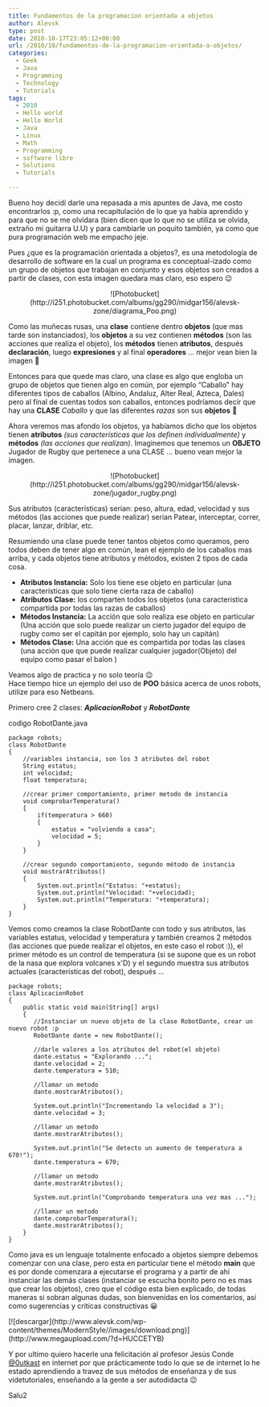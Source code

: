 ```yaml
---
title: Fundamentos de la programacion orientada a objetos
author: Alevsk
type: post
date: 2010-10-17T23:05:12+00:00
url: /2010/10/fundamentos-de-la-programacion-orientada-a-objetos/
categories:
  - Geek
  - Java
  - Programming
  - Technology
  - Tutorials
tags:
  - 2010
  - Hello world
  - Hello World
  - Java
  - Linux
  - Math
  - Programming
  - software libre
  - Solutions
  - Tutorials

---
```

Bueno hoy decidí darle una repasada a mis apuntes de Java, me costo encontrarlos :p, como una recapitulación de lo que ya había aprendido y para que no se me olvidara (bien dicen que lo que no se utiliza se olvida, extraño mi guitarra U.U) y para cambiarle un poquito también, ya como que pura programación web me empacho jeje.

Pues ¿que es la programación orientada a objetos?, es una metodología de desarrollo de software en la cual un programa es conceptual-izado como un grupo de objetos que trabajan en conjunto y esos objetos son creados a partir de clases, con esta imagen quedara mas claro, eso espero 😉

<p style="text-align: center;">
![Photobucket](http://i251.photobucket.com/albums/gg290/midgar156/alevsk-zone/diagrama_Poo.png)
</p>

Como las muñecas rusas, una **clase** contiene dentro **objetos** (que mas tarde son instanciados), los **objetos** a su vez contienen **métodos** (son las acciones que realiza el objeto), los **métodos** tienen **atributos**, después **declaración**, luego **expresiones** y al final **operadores** … mejor vean bien la imagen 🙂

Entonces para que quede mas claro, una clase es algo que engloba un grupo de objetos que tienen algo en común, por ejemplo “Caballo" hay diferentes tipos de caballos (Albino, Andaluz, Alter Real, Azteca, Dales) pero al final de cuentas todos son caballos, entonces podríamos decir que hay una **CLASE** _Caballo_ y que las diferentes _razas_ son sus **objetos** 🙂

Ahora veremos mas afondo los objetos, ya habíamos dicho que los objetos tienen **atributos** _(sus características que los definen individualmente)_ y **métodos** _(las acciones que realizan)_. Imaginemos que tenemos un **OBJETO** Jugador de Rugby que pertenece a una CLASE … bueno vean mejor la imagen.

<p style="text-align: center;">
![Photobucket](http://i251.photobucket.com/albums/gg290/midgar156/alevsk-zone/jugador_rugby.png)
</p>

Sus atributos (características) serian: peso, altura, edad, velocidad y sus métodos (las acciones que puede realizar) serian Patear, interceptar, correr, placar, lanzar, driblar, etc.

Resumiendo una clase puede tener tantos objetos como queramos, pero todos deben de tener algo en común, lean el ejemplo de los caballos mas arriba, y cada objetos tiene atributos y métodos, existen 2 tipos de cada cosa.

  * **Atributos Instancia:** Solo los tiene ese objeto en particular (una caracteristicas que solo tiene cierta raza de caballo)
  * **Atributos Clase:** los comparten todos los objetos (una caracteristica compartida por todas las razas de caballos)
  * **Métodos Instancia:** La acción que solo realiza ese objeto en particular (Una acción que solo puede realizar un cierto jugador del equipo de rugby como ser el capitán por ejemplo, solo hay un capitán)
  * **Métodos Clase:** Una acción que es compartida por todas las clases (una acción que que puede realizar cualquier jugador(Objeto) del equipo como pasar el balon
) 

Veamos algo de practica y no solo teoría 😉  
Hace tiempo hice un ejemplo del uso de **POO** básica acerca de unos robots, utilize para eso Netbeans.

Primero cree 2 clases: **_AplicacionRobot_** y **_RobotDante_**

codigo RobotDante.java

```GDScript
package robots;
class RobotDante
{
    //variables instancia, son los 3 atributos del robot
    String estatus;
    int velocidad;
    float temperatura;

    //crear primer comportamiento, primer metodo de instancia
    void comprobarTemperatura()
    {
        if(temperatura > 660)
        {
            estatus = "volviendo a casa";
            velocidad = 5;
        }
    }

    //crear segundo comportamiento, segundo método de instancia
    void mostrarAtributos()
    {
        System.out.println("Estatus: "+estatus);
        System.out.println("Velocidad: "+velocidad);
        System.out.println("Temperatura: "+temperatura);
    }
}

```

Vemos como creamos la clase RobotDante con todo y sus atributos, las variables estatus, velocidad y temperatura y también creamos 2 métodos (las acciones que puede realizar el objetos, en este caso el robot :)), el primer método es un control de temperatura (si se supone que es un robot de la nasa que explora volcanes x'D) y el segundo muestra sus atributos actuales (características del robot), después …

```Text only
package robots;
class AplicacionRobot
{
    public static void main(String[] args)
    {
       //Instanciar un nuevo objeto de la clase RobotDante, crear un nuevo robot :p
       RobotDante dante = new RobotDante();

       //darle valores a los atributos del robot(el objeto)
       dante.estatus = "Explorando ...";
       dante.velocidad = 2;
       dante.temperatura = 510;

       //llamar un metodo
       dante.mostrarAtributos();

       System.out.println("Incrementando la velocidad a 3");
       dante.velocidad = 3;

       //llamar un metodo
       dante.mostrarAtributos();

       System.out.println("Se detecto un aumento de temperatura a 670!");
       dante.temperatura = 670;

       //llamar un metodo
       dante.mostrarAtributos();

       System.out.println("Comprobando temperatura una vez mas ...");
       
       //llamar un metodo
       dante.comprobarTemperatura();
       dante.mostrarAtributos();
    }
}

```

Como java es un lenguaje totalmente enfocado a objetos siempre debemos comenzar con una clase, pero esta en particular tiene el método **main** que es por donde comenzara a ejecutarse el programa y a partir de ahí instanciar las demás clases (instanciar se escucha bonito pero no es mas que crear los objetos), creo que el código esta bien explicado, de todas maneras si sobran algunas dudas, son bienvenidas en los comentarios, así como sugerencias y criticas constructivas 😀

<div class="demobox">
[![descargar](http://www.alevsk.com/wp-content/themes/ModernStyle//images/download.png)](http://www.megaupload.com/?d=HUCCETYB)
</div>

Y por ultimo quiero hacerle una felicitación al profesor Jesús Conde [@0utkast][1] en internet por que prácticamente todo lo que se de internet lo he estado aprendiendo a travez de sus métodos de enseñanza y de sus videtutoriales, enseñando a la gente a ser autodidacta 😉

Salu2

 [1]: https://twitter.com/0utkast